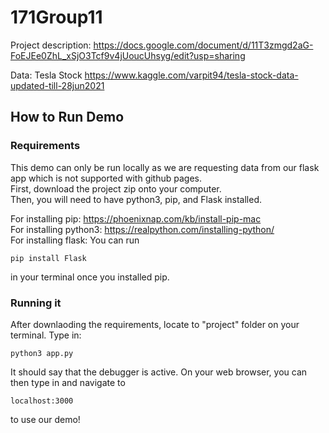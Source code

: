 # 171Group11

Project description: https://docs.google.com/document/d/11T3zmgd2aG-FoEJEe0ZhL_xSjO3Tcf9v4jUoucUhsyg/edit?usp=sharing

Data: Tesla Stock https://www.kaggle.com/varpit94/tesla-stock-data-updated-till-28jun2021


## How to Run Demo
### Requirements
This demo can only be run locally as we are requesting data from our flask app which is not supported with github pages. <br/>
First, download the project zip onto your computer. <br/>
Then, you will need to have python3, pip, and Flask installed.

For installing pip: https://phoenixnap.com/kb/install-pip-mac <br/>
For installing python3: https://realpython.com/installing-python/ <br/>
For installing flask: You can run
```
pip install Flask
```
in your terminal once you installed pip.

### Running it
After downlaoding the requirements, locate to "project" folder on your terminal. 
Type in:
```
python3 app.py
```
It should say that the debugger is active. On your web browser, you can then type in and navigate to 
```
localhost:3000
```
to use our demo!
